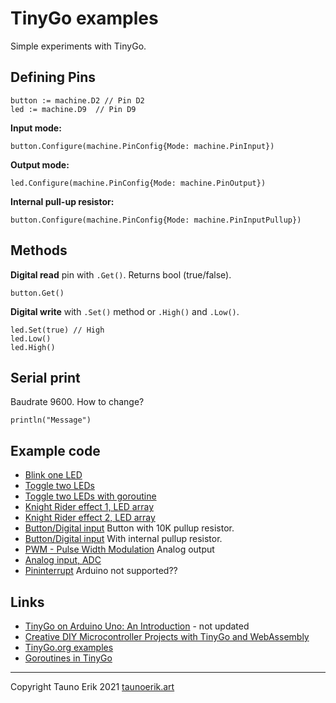 # TinyGo examples

Simple experiments with TinyGo.

## Defining Pins

    button := machine.D2 // Pin D2
    led := machine.D9  // Pin D9

**Input mode:**

    button.Configure(machine.PinConfig{Mode: machine.PinInput})

**Output mode:**

    led.Configure(machine.PinConfig{Mode: machine.PinOutput})

**Internal pull-up resistor:**

    button.Configure(machine.PinConfig{Mode: machine.PinInputPullup})

## Methods

**Digital read** pin with `.Get()`. Returns bool (true/false).

    button.Get()

**Digital write** with `.Set()` method or `.High()` and `.Low()`.

    led.Set(true) // High
    led.Low()
    led.High()

## Serial print

Baudrate 9600. How to change?

    println("Message")

## Example code

* [Blink one LED](./blink/)
* [Toggle two LEDs](./blink-2/)
* [Toggle two LEDs with goroutine](./blink-goroutines/)
* [Knight Rider effect 1, LED array](./led-array-1/)
* [Knight Rider effect 2, LED array](./led-array-2/)
* [Button/Digital input](./digital-input/) Button with 10K pullup resistor.
* [Button/Digital input](./button/) With internal pullup resistor.
* [PWM - Pulse Width Modulation](./PWM/) Analog output
* [Analog input, ADC](./analog_input/)
* [Pininterrupt](./interrupt/) Arduino not supported??

## Links

* [TinyGo on Arduino Uno: An Introduction](https://create.arduino.cc/projecthub/alankrantas/tinygo-on-arduino-uno-an-introduction-6130f6) - not updated
* [Creative DIY Microcontroller Projects with TinyGo and WebAssembly](https://github.com/PacktPublishing/Creative-DIY-Microcontroller-Projects-with-TinyGo-and-WebAssembly)
* [TinyGo.org examples](https://github.com/tinygo-org/tinygo/tree/release/src/examples)
* [Goroutines in TinyGo](https://aykevl.nl/2019/02/tinygo-goroutines)

 ___

Copyright Tauno Erik 2021 [taunoerik.art](https://taunoerik.art/)
